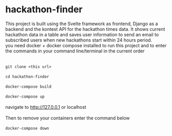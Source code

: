 # hackathon-finder

This project is built using the Svelte framework as frontend, Django as a backend and the kontest API for the hackathon times data. It shows current hackathon data in a table and saves user information to send an email to subscribed users when new hackathons start within 24 hours period. <br>
you need docker + docker compose installed to run this project and to enter the commands in your command line/terminal in the current order<br><br><br>
`git clone <this url>`<br><br>
`cd hackathon-finder`<br><br>
`docker-compose build`<br><br>
`docker-compose up`<br><br>
navigate to http://127.0.0.1 or localhost<br><br>
Then to remove your containers enter the command below<br><br>
`docker-compose down`<br><br><br><br>
